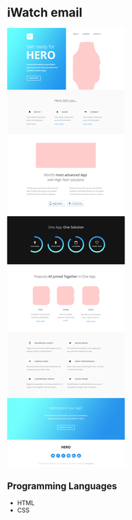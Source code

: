 <h1>iWatch email </h1>

![Content Placeholder image](https://github.com/LucasPerrotaRoriz/iWatch-email/blob/main/img/layout.png?raw=true)

<h2>Programming Languages</h2>
<ul>
  <li> HTML</li>
  <li> CSS</li>
</ul>
